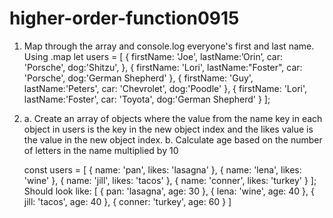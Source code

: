 # higher-order-function0915



1.  Map through the array and console.log everyone's first and last name. Using .map
    let users = [
    {
    firstName: 'Joe',
    lastName:’Orin’,
    car: 'Porsche',
    dog:'Shitzu',
    },
    {
    firstName: 'Lori',
    lastName:"Foster",
    car: 'Porsche',
    dog:'German Shepherd'
    },
    {
    firstName: 'Guy',
    lastName:'Peters',
    car: 'Chevrolet',
    dog:'Poodle'
    },
    {
    firstName: 'Lori',
    lastName:'Foster',
    car: 'Toyota',
    dog:'German Shepherd'
    }
    ];


2.  a. Create an array of objects where the value from the name key in each object in users is the key in the new object index and the likes value is the value in the new object index.
    b. Calculate age based on the number of letters in the name multiplied by 10

    const users = [
    { name: 'pan', likes: 'lasagna' },
    { name: 'lena', likes: 'wine' },
    { name: 'jill', likes: 'tacos' },
    { name: 'conner', likes: 'turkey' }
    ];
    Should look like:
    [
    { pan: 'lasagna', age: 30 },
    { lena: 'wine', age: 40 },
    { jill: 'tacos', age: 40 },
    { conner: 'turkey', age: 60 }
    ]

